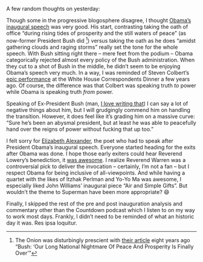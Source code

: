 A few random thoughts on yesterday:

Though some in the progressive blogosphere disagree, I thought [Obama’s
inaugural
speech](http://www.pic2009.org/blog/entry/president_obamas_inaugural_address/)
was very good. His start, contrasting taking the oath of office “during
rising tides of prosperity and the still waters of peace” (as now-former
President Bush did [^1]) versus taking the oath as he does “amidst
gathering clouds and raging storms” really set the tone for the whole
speech. With Bush sitting right there – mere feet from the podium –
Obama categorically rejected almost every policy of the Bush
administration. When they cut to a shot of Bush in the middle, he didn’t
seem to be enjoying Obama’s speech very much. In a way, I was reminded
of Steven Colbert’s [epic
performance](http://video.google.com/videoplay?docid=-869183917758574879)
at the White House Correspondents Dinner a few years ago. Of course, the
difference was that Colbert was speaking truth *to* power while Obama
is speaking truth *from* power.

Speaking of Ex-President Bush (man, [I love writing
that](http://twitter.com/DevHawk/status/1134079689)) I can say a lot of
negative things about him, but I will grudgingly commend him on handling
the transition. However, it does feel like it’s grading him on a massive
curve: “Sure he’s been an abysmal president, but at least he was able to
peacefully hand over the reigns of power without fucking that up too.”

I felt sorry for [Elizabeth
Alexander](http://www.pic2009.org/blog/entry/elizabeth_alexander_inaugural_profile/),
the poet who had to speak after President Obama’s inaugural speech.
Everyone started heading for the exits after Obama was done. I hope
those early exiters could hear Reverend Lowery’s benediction, it [was
awesome](http://usatoday.com/communities/religion/post/2009/01/61651854/1?imw=Y).
I realize Reverend Warren was a controversial pick to deliver the
invocation – certainly, I’m not a fan – but I respect Obama for being
inclusive of all-viewpoints. And while having a quartet with the likes
of Itzhak Perlman and Yo-Yo Ma was awesome, I especially liked John
Williams’ inaugural piece “Air and Simple Gifts”. But wouldn’t the theme
to Superman have been more appropriate?
:smile:

Finally, I skipped the rest of the pre and post inauguration analysis
and commentary other than the Countdown podcast which I listen to on my
way to work most days. Frankly, I didn’t need to be reminded of what an
historic day it was. Res ipsa loquitur.

[^1]: The Onion was disturbingly prescient with [their
article](http://www.theonion.com/content/node/28784) eight years ago
“Bush: ‘Our Long National Nightmare Of Peace And Prosperity Is Finally
Over’”

